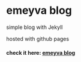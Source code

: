 # emeyva blog
simple blog with Jekyll

hosted with github pages

#### check it here: [emeyva blog](https://emeyva.github.io)